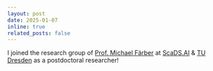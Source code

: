 ```yaml
---
layout: post
date: 2025-01-07 
inline: true
related_posts: false
---
```


I joined the research group of [Prof. Michael Färber](https://faerber-lab.github.io) at <a href="https://scads.ai">ScaDS.AI</a> & <a href="https://tu-dresden.de/?set_language=en">TU Dresden</a> as a postdoctoral researcher!